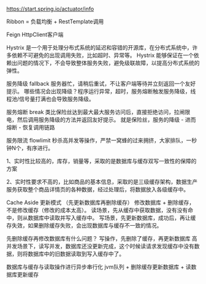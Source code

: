 https://start.spring.io/actuator/info

Ribbon = 负载均衡 + RestTemplate调用

Feign HttpClient客户端

Hystrix 是一个用于处理分布式系统的延迟和容错的开源库，在分布式系统中，许多依赖不可避免的出现调用失败，比如超时、异常等。
Hystrix 能够保证在一个依赖出问题的情况下，不会导致整体服务失败，避免级联故障，以提高分布式系统的弹性。

 服务降级 fallback
    服务器忙，请稍后重试，不让客户端等待并立刻返回一个友好提示。
    哪些情况会出现降级？程序运行异常，超时，服务熔断触发服务降级，线程池/信号量打满也会导致服务降级。
 
 服务熔断   break
    类比保险丝达到最大最大服务访问后，直接拒绝访问，拉闸限电，然后调用服务降级的方法并返回友好提示。
    就是保险丝，服务的降级 - 进而熔断 - 恢复调用链路
 
 服务限流   flowlimit
    秒杀高并发等操作，严禁一窝蜂的过来拥挤，大家排队，一秒钟N个，有序进行。
    
    

1、实时性比较高的，库存，销量等，采取的是数据库与缓存双写一致性的保障的方案
  
2、实时性要求不高的，比如商品的基本信息，采取的是三级缓存架构，数据生产服务获取整个商品详情页的各种数据，经过处理后，将数据放入各级缓存中。
     
 
Cache Aside 更新模式
（先更新数据库再删除缓存） 修改数据库 + 删除缓存，不是修改缓存（修改的成本太高）。
读场景，先从缓存中获取数据，没有没有命中，则从数据库中读取并写入缓存中。
写场景，先更新数据库，成功后，再让缓存失效，如果删除缓存失败，会出现数据库与缓存不一致的情况。


先删除缓存再修改数据库有什么问题？
写操作，先删除了缓存，再更新数据库
高并发场景下，读写并发，数据库还没更新完成，这个时候读请求发现缓存中没有数据，则将数据库中的旧数据读取到写入缓存中了。


数据库与缓存与读取操作进行异步串行化 
jvm队列 + 删除缓存更新数据库 + 读数据库更新缓存


